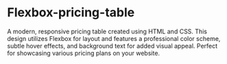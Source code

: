 # Flexbox-pricing-table
A modern, responsive pricing table created using HTML and CSS. This design utilizes Flexbox for layout and features a professional color scheme, subtle hover effects, and background text for added visual appeal. Perfect for showcasing various pricing plans on your website.
